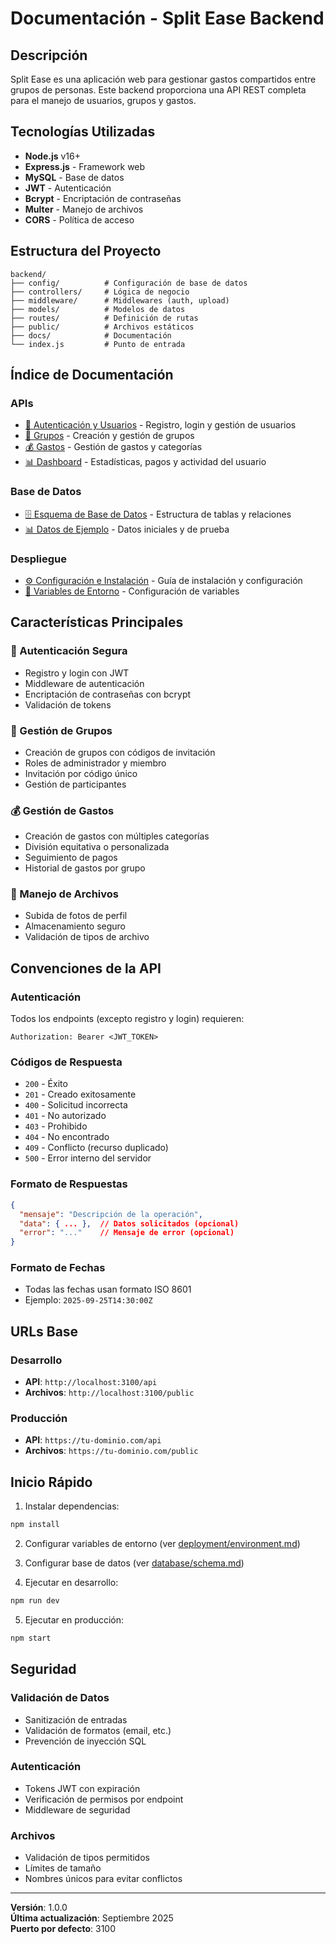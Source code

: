 # Documentación - Split Ease Backend

## Descripción
Split Ease es una aplicación web para gestionar gastos compartidos entre grupos de personas. Este backend proporciona una API REST completa para el manejo de usuarios, grupos y gastos.

## Tecnologías Utilizadas
- **Node.js** v16+
- **Express.js** - Framework web
- **MySQL** - Base de datos
- **JWT** - Autenticación
- **Bcrypt** - Encriptación de contraseñas
- **Multer** - Manejo de archivos
- **CORS** - Política de acceso

## Estructura del Proyecto
```
backend/
├── config/          # Configuración de base de datos
├── controllers/     # Lógica de negocio
├── middleware/      # Middlewares (auth, upload)
├── models/          # Modelos de datos
├── routes/          # Definición de rutas
├── public/          # Archivos estáticos
├── docs/            # Documentación
└── index.js         # Punto de entrada
```

## Índice de Documentación

### APIs
- [🔐 Autenticación y Usuarios](./api/usuarios.md) - Registro, login y gestión de usuarios
- [👥 Grupos](./api/grupos.md) - Creación y gestión de grupos
- [💰 Gastos](./api/gastos.md) - Gestión de gastos y categorías
- [📊 Dashboard](./api/dashboard.md) - Estadísticas, pagos y actividad del usuario

### Base de Datos
- [🗄️ Esquema de Base de Datos](./database/schema.md) - Estructura de tablas y relaciones
- [📊 Datos de Ejemplo](./database/seed-data.md) - Datos iniciales y de prueba

### Despliegue
- [⚙️ Configuración e Instalación](./deployment/setup.md) - Guía de instalación y configuración
- [🔧 Variables de Entorno](./deployment/environment.md) - Configuración de variables

## Características Principales

### 🔐 Autenticación Segura
- Registro y login con JWT
- Middleware de autenticación
- Encriptación de contraseñas con bcrypt
- Validación de tokens

### 👥 Gestión de Grupos
- Creación de grupos con códigos de invitación
- Roles de administrador y miembro
- Invitación por código único
- Gestión de participantes

### 💰 Gestión de Gastos
- Creación de gastos con múltiples categorías
- División equitativa o personalizada
- Seguimiento de pagos
- Historial de gastos por grupo

### 📁 Manejo de Archivos
- Subida de fotos de perfil
- Almacenamiento seguro
- Validación de tipos de archivo

## Convenciones de la API

### Autenticación
Todos los endpoints (excepto registro y login) requieren:
```
Authorization: Bearer <JWT_TOKEN>
```

### Códigos de Respuesta
- `200` - Éxito
- `201` - Creado exitosamente
- `400` - Solicitud incorrecta
- `401` - No autorizado
- `403` - Prohibido
- `404` - No encontrado
- `409` - Conflicto (recurso duplicado)
- `500` - Error interno del servidor

### Formato de Respuestas
```json
{
  "mensaje": "Descripción de la operación",
  "data": { ... },  // Datos solicitados (opcional)
  "error": "..."    // Mensaje de error (opcional)
}
```

### Formato de Fechas
- Todas las fechas usan formato ISO 8601
- Ejemplo: `2025-09-25T14:30:00Z`

## URLs Base

### Desarrollo
- **API**: `http://localhost:3100/api`
- **Archivos**: `http://localhost:3100/public`

### Producción
- **API**: `https://tu-dominio.com/api`
- **Archivos**: `https://tu-dominio.com/public`

## Inicio Rápido

1. Instalar dependencias:
```bash
npm install
```

2. Configurar variables de entorno (ver [deployment/environment.md](./deployment/environment.md))

3. Configurar base de datos (ver [database/schema.md](./database/schema.md))

4. Ejecutar en desarrollo:
```bash
npm run dev
```

5. Ejecutar en producción:
```bash
npm start
```

## Seguridad

### Validación de Datos
- Sanitización de entradas
- Validación de formatos (email, etc.)
- Prevención de inyección SQL

### Autenticación
- Tokens JWT con expiración
- Verificación de permisos por endpoint
- Middleware de seguridad

### Archivos
- Validación de tipos permitidos
- Límites de tamaño
- Nombres únicos para evitar conflictos

---

**Versión**: 1.0.0  
**Última actualización**: Septiembre 2025  
**Puerto por defecto**: 3100